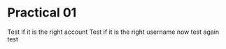 # Practical 01

Test if it is the right account
Test if it is the right username now
test again
test